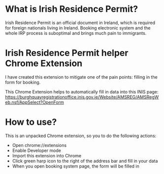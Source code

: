 # What is Irish Residence Permit?
Irish Residence Permit is an official document in Ireland, which is required for foreign nationals living in Ireland. 
Booking electronic system and the whole IRP process is suboptimal and brings much pain to immigrants. 

# Irish Residence Permit helper Chrome Extension
I have created this extension to mitigate one of the pain points: filling in the form for booking. 

This Chrome Extension helps to automatically fill in data into this INIS page:
https://burghquayregistrationoffice.inis.gov.ie/Website/AMSREG/AMSRegWeb.nsf/AppSelect?OpenForm

# How to use?
This is an unpacked Chrome extension, so you to do the following actions:

* Open chrome://extensions
* Enable Developer mode
* Import this extension into Chrome
* Click green harp icon to the right of the address bar and fill in your data
* When you open booking system page, the form will be filled in
